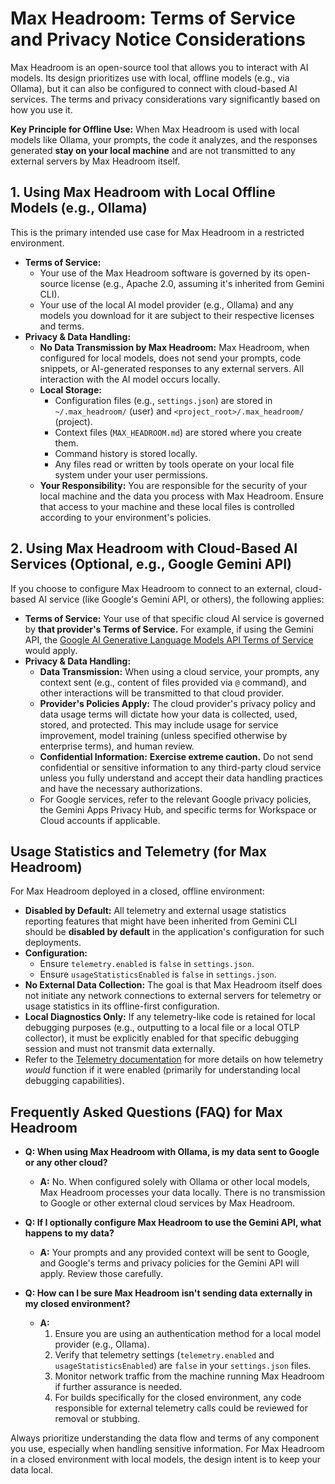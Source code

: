 # Max Headroom: Terms of Service and Privacy Notice Considerations

Max Headroom is an open-source tool that allows you to interact with AI models. Its design prioritizes use with local, offline models (e.g., via Ollama), but it can also be configured to connect with cloud-based AI services. The terms and privacy considerations vary significantly based on how you use it.

**Key Principle for Offline Use:** When Max Headroom is used with local models like Ollama, your prompts, the code it analyzes, and the responses generated **stay on your local machine** and are not transmitted to any external servers by Max Headroom itself.

## 1. Using Max Headroom with Local Offline Models (e.g., Ollama)

This is the primary intended use case for Max Headroom in a restricted environment.

-   **Terms of Service:**
    -   Your use of the Max Headroom software is governed by its open-source license (e.g., Apache 2.0, assuming it's inherited from Gemini CLI).
    -   Your use of the local AI model provider (e.g., Ollama) and any models you download for it are subject to their respective licenses and terms.
-   **Privacy & Data Handling:**
    -   **No Data Transmission by Max Headroom:** Max Headroom, when configured for local models, does not send your prompts, code snippets, or AI-generated responses to any external servers. All interaction with the AI model occurs locally.
    -   **Local Storage:**
        -   Configuration files (e.g., `settings.json`) are stored in `~/.max_headroom/` (user) and `<project_root>/.max_headroom/` (project).
        -   Context files (`MAX_HEADROOM.md`) are stored where you create them.
        -   Command history is stored locally.
        -   Any files read or written by tools operate on your local file system under your user permissions.
    -   **Your Responsibility:** You are responsible for the security of your local machine and the data you process with Max Headroom. Ensure that access to your machine and these local files is controlled according to your environment's policies.

## 2. Using Max Headroom with Cloud-Based AI Services (Optional, e.g., Google Gemini API)

If you choose to configure Max Headroom to connect to an external, cloud-based AI service (like Google's Gemini API, or others), the following applies:

-   **Terms of Service:** Your use of that specific cloud AI service is governed by **that provider's Terms of Service.** For example, if using the Gemini API, the [Google AI Generative Language Models API Terms of Service](https://ai.google.dev/terms) would apply.
-   **Privacy & Data Handling:**
    -   **Data Transmission:** When using a cloud service, your prompts, any context sent (e.g., content of files provided via `@` command), and other interactions will be transmitted to that cloud provider.
    -   **Provider's Policies Apply:** The cloud provider's privacy policy and data usage terms will dictate how your data is collected, used, stored, and protected. This may include usage for service improvement, model training (unless specified otherwise by enterprise terms), and human review.
    -   **Confidential Information:** **Exercise extreme caution.** Do not send confidential or sensitive information to any third-party cloud service unless you fully understand and accept their data handling practices and have the necessary authorizations.
    -   For Google services, refer to the relevant Google privacy policies, the Gemini Apps Privacy Hub, and specific terms for Workspace or Cloud accounts if applicable.

## Usage Statistics and Telemetry (for Max Headroom)

For Max Headroom deployed in a closed, offline environment:

-   **Disabled by Default:** All telemetry and external usage statistics reporting features that might have been inherited from Gemini CLI should be **disabled by default** in the application's configuration for such deployments.
-   **Configuration:**
    -   Ensure `telemetry.enabled` is `false` in `settings.json`.
    -   Ensure `usageStatisticsEnabled` is `false` in `settings.json`.
-   **No External Data Collection:** The goal is that Max Headroom itself does not initiate any network connections to external servers for telemetry or usage statistics in its offline-first configuration.
-   **Local Diagnostics Only:** If any telemetry-like code is retained for local debugging purposes (e.g., outputting to a local file or a local OTLP collector), it must be explicitly enabled for that specific debugging session and must not transmit data externally.
-   Refer to the [Telemetry documentation](./telemetry.md) for more details on how telemetry *would* function if it were enabled (primarily for understanding local debugging capabilities).

## Frequently Asked Questions (FAQ) for Max Headroom

-   **Q: When using Max Headroom with Ollama, is my data sent to Google or any other cloud?**
    -   **A:** No. When configured solely with Ollama or other local models, Max Headroom processes your data locally. There is no transmission to Google or other external cloud services by Max Headroom.

-   **Q: If I optionally configure Max Headroom to use the Gemini API, what happens to my data?**
    -   **A:** Your prompts and any provided context will be sent to Google, and Google's terms and privacy policies for the Gemini API will apply. Review those carefully.

-   **Q: How can I be sure Max Headroom isn't sending data externally in my closed environment?**
    -   **A:**
        1.  Ensure you are using an authentication method for a local model provider (e.g., Ollama).
        2.  Verify that telemetry settings (`telemetry.enabled` and `usageStatisticsEnabled`) are `false` in your `settings.json` files.
        3.  Monitor network traffic from the machine running Max Headroom if further assurance is needed.
        4.  For builds specifically for the closed environment, any code responsible for external telemetry calls could be reviewed for removal or stubbing.

Always prioritize understanding the data flow and terms of any component you use, especially when handling sensitive information. For Max Headroom in a closed environment with local models, the design intent is to keep your data local.
